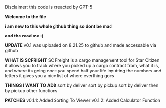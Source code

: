 Disclaimer: this code is creacted by GPT-5

**Welcome to the file**

**i am new to this whole github thing so dont be mad**

**and the read me :)**

**UPDATE**
v0.1 was uploaded on 8.21.25 to github and made accessable via github

**WHAT IS SCFRIGHT**
SC Freight is a cargo management tool for Star Citizen
it allows you to track where you picked up a cargo contract from, what it is, and where its going
once you spend half your life inputting the numbers and letters it gives you a nice list of where everthing goes

**THINGS I WANT TO ADD**
sort by deliver
sort by pickup
sort by deliver then by pickup
other functions

**PATCHES**
v0.1.1: Added Sorting To Viewer
v0.1.2: Added Calculator Function
